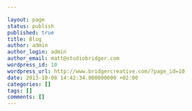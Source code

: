 ```yaml
---

layout: page
status: publish
published: true
title: Blog
author: admin
author_login: admin
author_email: matt@studiobridger.com
wordpress_id: 10
wordpress_url: http://www.bridgercreative.com/?page_id=10
date: 2013-10-08 14:42:34.000000000 +02:00
categories: []
tags: []
comments: []
---
```


